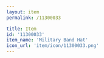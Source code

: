 ```yaml
---
layout: item
permalink: /11300033

title: Item
id: '11300033'
item_name: 'Military Band Hat'
icon_url: 'item/icon/11300033.png'
---
```

